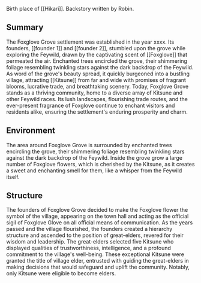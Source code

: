 Birth place of [[Hikari]]. Backstory written by Robin.
## Summary 
The Foxglove Grove settlement was established in the year xxxx. Its founders, [[founder 1]] and [[founder 2]], stumbled upon the grove while exploring the Feywild, drawn by the captivating scent of [[Foxglove]] that permeated the air. Enchanted trees encircled the grove, their shimmering foliage resembling twinkling stars against the dark backdrop of the Feywild. As word of the grove's beauty spread, it quickly burgeoned into a bustling village, attracting [[Kitsune]] from far and wide with promises of fragrant blooms, lucrative trade, and breathtaking scenery. Today, Foxglove Grove stands as a thriving community, home to a diverse array of Kitsune and other Feywild races. Its lush landscapes, flourishing trade routes, and the ever-present fragrance of Foxglove continue to enchant visitors and residents alike, ensuring the settlement's enduring prosperity and charm.
## Environment 
The area around Foxglove Grove is surrounded by enchanted trees encircling the grove, their shimmering foliage resembling twinkling stars against the dark backdrop of the Feywild. Inside the grove grow a large number of Foxglove flowers, which is cherished by the Kitsune, as it creates a sweet and enchanting smell for them, like a whisper from the Feywild itself. 
## Structure 
The founders of Foxglove Grove decided to make the Foxglove flower the symbol of the village, appearing on the town hall and acting as the official sigil of Foxglove Glove on all official means of communication. As the years passed and the village flourished, the founders created a hierarchy structure and ascended to the position of great-elders, revered for their wisdom and leadership. The great-elders selected five Kitsune who displayed qualities of trustworthiness, intelligence, and a profound commitment to the village's well-being. These exceptional Kitsune were granted the title of village elder, entrusted with guiding the great-elders in making decisions that would safeguard and uplift the community. Notably, only Kitsune were eligible to become elders.

